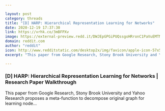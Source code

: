 ```yaml
---

layout: post
category: threads
title: "[D] HARP: Hierarchical Representation Learning for Networks"
date: 2020-12-19 17:37:30
link: https://vrhk.co/3mBFPXv
image: https://external-preview.redd.it/DWJEpGPGiPUQssgoHRronC1PaVuEMTMg2nRqzb0fm0I.jpg?width=480&height=251.308900524&auto=webp&crop=480:251.308900524,smart&s=7d97e8a0fb283fc0d1137aa27cd3e5b377dda77c
domain: reddit.com
author: "reddit"
icon: http://www.redditstatic.com/desktop2x/img/favicon/apple-icon-57x57.png
excerpt: "This paper from Google Research, Stony Brook University and Yahoo Research proposes a meta-function to decompose original graph for learning node..."

---
```


### [D] HARP: Hierarchical Representation Learning for Networks | Research Paper Walkthrough

This paper from Google Research, Stony Brook University and Yahoo Research proposes a meta-function to decompose original graph for learning node...